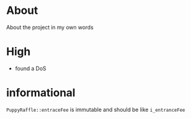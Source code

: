 # About 

About the project in my own words 

# High 
 - found a DoS 

# informational

`PuppyRaffle::entraceFee` is immutable and should be like `i_entranceFee`